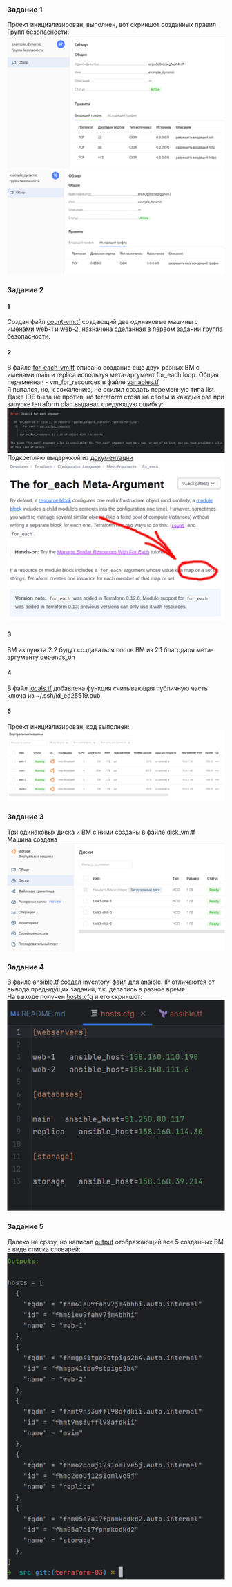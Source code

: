 ### Задание 1  
Проект инициализирован, выполнен, вот скриншот созданных правил Групп безопасности:  
![Security rules ingress](img/tf3-t1.png)  
![Security rules egress](img/tf3-t1_2.png)  

### Задание 2  
#### 1  
Создан файл [count-vm.tf](src/count-vm.tf) создающий две одинаковые машины с именами web-1 и web-2, назначена сделанная в первом задании группа безопасности.  
#### 2  
В файле [for_each-vm.tf](src/for_each-vm.tf) описано создание еще двух разных ВМ с именами main и replica используя мета-аргумент for_each loop. Общая переменная - vm_for_resources в файле [variables.tf](src/variables.tf)  
Я пытался, но, к сожалению, не осилил создать переменную типа list. Даже IDE была не против, но terraform стоял на своем и каждый раз при запуске terraform plan выдавал следующую ошибку:  
![No list, map or set only](img/tf3-t2-error.png)
Подкрепляю выдержкой из [документации](https://developer.hashicorp.com/terraform/language/meta-arguments/for_each)  
![Doc](img/tf3-t2-doc.png)
#### 3  
ВМ из пункта 2.2 будут создаваться после ВМ из 2.1 благодаря мета-аргументу depends_on  
#### 4  
В файл [locals.tf](src/locals.tf) добавлена функция считывающая публичную часть ключа из ~/.ssh/id_ed25519.pub  
#### 5  
Проект инициализирован, код выполнен:  
![VM`s done](img/tf3-t2-done.png)  

### Задание 3  
Три одинаковых диска и ВМ с ними созданы в файле [disk_vm.tf](src/disk_vm.tf)  
Машина создана  
![Storage VM](img/tf3-t3-storage.png)  

### Задание 4  
В файле [ansible.tf](src/ansible.tf) создал inventory-файл для ansible. IP отличаются от вывода предыдущих заданий, т.к. делались в разное время.  
На выходе получен [hosts.cfg](src/hosts.cfg) и его скриншот:  
![hosts.cfg](img/tf3-t4.png)

### Задание 5  
Далеко не сразу, но написал [output](src/output.tf) отображающий все 5 созданных ВМ в виде списка словарей:  
![output.tf](img/tf3-t5-output.png)
